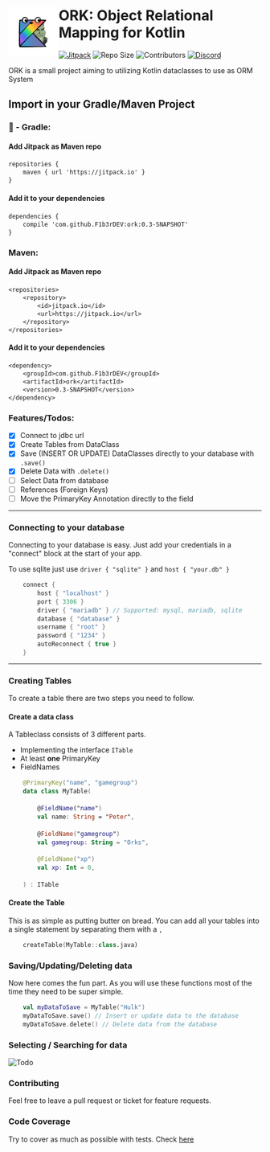 # <img align="left" width="100px" src="images/ork.png"> ORK: Object Relational Mapping for Kotlin

[![Jitpack](https://jitpack.io/v/F1b3rDEV/ORK.svg)](https://jitpack.io/#F1b3rDEV/ORK) ![Repo Size](https://img.shields.io/github/repo-size/F1b3rDEV/ORK) ![Contributors](https://img.shields.io/github/contributors/F1b3rDEV/ORK) [![Discord](https://img.shields.io/discord/849650088518090813?label=Discord)](https://discord.gg/PEqVSTwy2K)

ORK is a small project aiming to utilizing Kotlin dataclasses to use as ORM System

## Import in your Gradle/Maven Project

### 🐘 - Gradle:

#### Add Jitpack as Maven repo
```
repositories {
	maven { url 'https://jitpack.io' }
}
```

#### Add it to your dependencies
```
dependencies {
	compile 'com.github.F1b3rDEV:ork:0.3-SNAPSHOT'
}
```

### Maven:

#### Add Jitpack as Maven repo
```
<repositories>
	<repository>
		<id>jitpack.io</id>
		<url>https://jitpack.io</url>
	</repository>
</repositories>
```

#### Add it to your dependencies
```
<dependency>
	<groupId>com.github.F1b3rDEV</groupId>
	<artifactId>ork</artifactId>
	<version>0.3-SNAPSHOT</version>
</dependency>
```



### Features/Todos:

- [X] Connect to jdbc url
- [X] Create Tables from DataClass
- [X] Save (INSERT OR UPDATE) DataClasses directly to your database with `.save()`
- [X] Delete Data with `.delete()`
- [ ] Select Data from database
- [ ] References (Foreign Keys)
- [ ] Move the PrimaryKey Annotation directly to the field

---

### Connecting to your database

Connecting to your database is easy. Just add your credentials in a "connect" block at the start of your app.

To use sqlite just use `driver { "sqlite" }` and `host { "your.db" }`
```kotlin
	connect {
		host { "localhost" }
		port { 3306 }
		driver { "mariadb" } // Supported: mysql, mariadb, sqlite
		database { "database" }
		username { "root" }
		password { "1234" }
		autoReconnect { true }
	}
```

---
### Creating Tables

To  create a table there are two steps you need to follow.

#### Create a data class

A Tableclass consists of 3 different parts.
- Implementing the interface `ITable`
- At least **one** PrimaryKey
- FieldNames

```kotlin
	@PrimaryKey("name", "gamegroup")
	data class MyTable(

		@FieldName("name")
		val name: String = "Peter",

		@FieldName("gamegroup")
		val gamegroup: String = "Orks",

		@FieldName("xp")
		val xp: Int = 0,

	) : ITable
```

#### Create the Table

This is as simple as putting butter on bread.
You can add all your tables into a single statement by separating them with a `,`

```kotlin
	createTable(MyTable::class.java)
```

### Saving/Updating/Deleting data

Now here comes the fun part. As you will use these functions most of the time they need to be super simple.

```kotlin
	val myDataToSave = MyTable("Hulk")
	myDataToSave.save() // Insert or update data to the database
	myDataToSave.delete() // Delete data from the database
```

### Selecting / Searching for data

![Todo](https://i.imgur.com/OvMZBs9.jpg)


### Contributing

Feel free to leave a pull request or ticket for feature requests.

### Code Coverage

Try to cover as much as possible with tests.
Check [here](https://f1b3rdev.github.io/ORK/target/jacoco-ut/)
